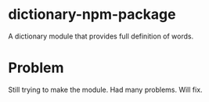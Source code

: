 # dictionary-npm-package
A dictionary module that provides full definition of words.

# Problem
Still trying to make the module. Had many problems. 
Will fix.